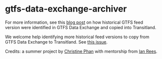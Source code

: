 # gtfs-data-exchange-archiver

For more information, see this [blog post](https://mapzen.com/blog/transitland-historical-feed-versions/) on how historical GTFS feed version were identified in GTFS Data Exchange and copied into Transitland.

We welcome help identifying more historical feed versions to copy from GTFS Data Exchange to Transitland. See [this issue](https://github.com/transitland/gtfs-data-exchange-archiver/issues/3).

Credits: a summer project by [Christine Phan](https://github.com/cx-phan) with mentorship from [Ian Rees](https://github.com/irees).
